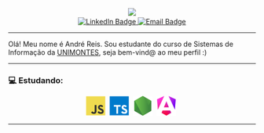 <div id="header" align="center">
  <img src="https://media0.giphy.com/media/v1.Y2lkPTc5MGI3NjExZjI5Z25qY2xtaXJzbnZxcmE4bDY5NzZ4d3o3YmQ0dzZoejF0a2x3OCZlcD12MV9pbnRlcm5hbF9naWZfYnlfaWQmY3Q9cw/ogG0x0PBbcCpF871m4/giphy.gif" width="200"/>
</div>

<div id="badges" align="center">
  <a href="https://www.linkedin.com/in/reisaandre/" target="_blank">
    <img src="https://img.shields.io/badge/LinkedIn-0077B5?style=for-the-badge&logo=linkedin&logoColor=white" alt="LinkedIn Badge"/>
  </a>
  <a href="mailto:andrealvesreiscontato@gmail.com">
    <img src="https://img.shields.io/badge/Email-D14836?style=for-the-badge&logo=gmail&logoColor=white" alt="Email Badge"/>
  </a>
</div>

---

<p>Olá! Meu nome é André Reis. Sou estudante do curso de Sistemas de Informação da <a href="https://unimontes.br/" target="_blank">UNIMONTES</a>, seja bem-vind@ ao meu perfil :)</p>

---

### 💻 Estudando:

<div align="center">
  <img src="https://github.com/devicons/devicon/blob/master/icons/javascript/javascript-original.svg" title="JavaScript" alt="JavaScript" width="40" height="40"/>&nbsp;
  <img src="https://github.com/devicons/devicon/blob/master/icons/typescript/typescript-original.svg" title="TypeScript" alt="TypeScript" width="40" height="40"/>&nbsp;
  <img src="https://github.com/devicons/devicon/blob/master/icons/nodejs/nodejs-original.svg" title="Node.js" alt="Node.js" width="40" height="40"/>&nbsp;
  <img src="https://github.com/devicons/devicon/blob/master/icons/angular/angular-original.svg" title="Angular" alt="Angular" width="40" height="40"/>&nbsp;
</div>

---
